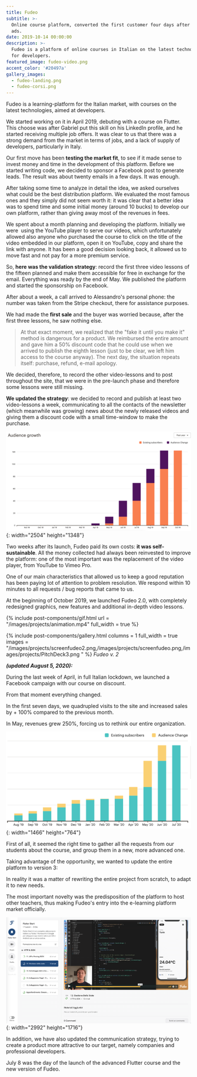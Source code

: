 ```yaml
---
title: Fudeo
subtitle: >-
  Online course platform, converted the first customer four days after the first
  ads.
date: 2019-10-14 00:00:00
description: >-
  Fudeo is a platform of online courses in Italian on the latest technologies
  for developers.
featured_image: fudeo-video.png
accent_color: '#20497a'
gallery_images:
  - fudeo-landing.png
  - fudeo-corsi.png
---
```


Fudeo is a learning-platform for the Italian market, with courses on the latest technologies, aimed at developers.

We started working on it in April 2019, debuting with a course on Flutter. This choose was after Gabriel put this skill on his LinkedIn profile, and he started receiving multiple job offers. It was clear to us that there was a strong demand from the market in terms of jobs, and a lack of supply of developers, particularly in Italy.

Our first move has been&nbsp;**testing the market fit**, to see if it made sense to invest money and time in the development of this platform. Before we started writing code, we decided to sponsor a Facebook post to generate leads. The result was about twenty emails in a few days. It was enough.

After taking some time to analyze in detail the idea, we asked ourselves what could be the best distribution platform. We evaluated the most famous ones and they simply did not seem worth it: it was clear that a better idea was to spend time and some initial money (around 10 bucks) to develop our own platform, rather than giving away most of the revenues in fees.

We spent about a month planning and developing the platform. Initially we were&nbsp; using the YouTube player to serve our videos, which unfortunately allowed also anyone who purchased the course to click on the title of the video embedded in our platform, open it on YouTube, copy and share the link with anyone. It has been a good decision looking back, it allowed us to move fast and not pay for a more premium service.

So, **here was the validation strategy**\: record the first three video lessons of the fifteen planned and make them accessible for free in exchange for the email. Everything was ready by the end of May. We published the platform and started the sponsorship on Facebook.

After about a week, a call arrived to Alessandro's personal phone: the number was taken from the Stripe checkout, there for assistance purposes.

We had made the **first sale** and the buyer was worried because, after the first three lessons, he saw nothing else.

> At that exact moment, we realized that the "fake it until you make it" method is dangerous for a product. We reimbursed the entire amount and gave him a 50% discount code that he could use when we arrived to publish the eighth lesson (just to be clear, we left him access to the course anyway). The next day, the situation repeats itself: purchase, refund, e-mail apology.

We decided, therefore, to record the other video-lessons and to post throughout the site, that we were in the pre-launch phase and therefore some lessons were still missing.

**We updated the strategy**\: we decided to record and publish at least two video-lessons a week, communicating to all the contacts of the newsletter (which meanwhile was growing) news about the newly released videos and giving them a discount code with a small time-window to make the purchase.

![Mailchimp's audience growth](/uploads/audience-growth.png "Mailchimp's audience growth"){: width="2504" height="1348"}

Two weeks after its launch, Fudeo paid its own costs: **it was self-sustainable**. All the money collected had always been reinvested to improve the platform: one of the most important was the replacement of the video player, from YouTube to Vimeo Pro.

One of our main characteristics that allowed us to keep a good reputation has been paying lot of attention to problem resolution. We respond within 10 minutes to all requests / bug reports that came to us.

At the beginning of October 2019, we launched Fudeo 2.0, with completely redesigned graphics, new features and additional in-depth video lessons.

{% include post-components/gif.html url = "/images/projects/animation.mp4" full_width = true %}

{% include post-components/gallery.html columns = 1 full_width = true images = "/images/projects/screenfudeo2.png,/images/projects/screenfudeo.png,/images/projects/PitchDeck3.png " %}&nbsp;*Fudeo v. 2*

***(updated August 5, 2020):***

During the last week of April, in full Italian lockdown, we launched a Facebook campaign with our course on discount.

From that moment everything changed.

In the first seven days, we quadrupled visits to the site and increased sales by + 100% compared to the previous month.

In May, revenues grew 250%, forcing us to rethink our entire organization.

![Audience Change  (360 days)](/images/projects/mailchimp.png){: width="1466" height="764"}

First of all, it seemed the right time to gather all the requests from our students about the course, and group them in a new, more advanced one.

Taking advantage of the opportunity, we wanted to update the entire platform to version 3:

In reality it was a matter of rewriting the entire project from scratch, to adapt it to new needs.

The most important novelty was the predisposition of the platform to host other teachers, thus making Fudeo's entry into the e-learning platform market officially.

![Fudeo v3](/images/projects/fudeo-video.png){: width="2992" height="1716"}

In addition, we have also updated the communication strategy, trying to create a product more attractive to our target, namely companies and professional developers.

July 8 was the day of the launch of the advanced Flutter course and the new version of Fudeo.